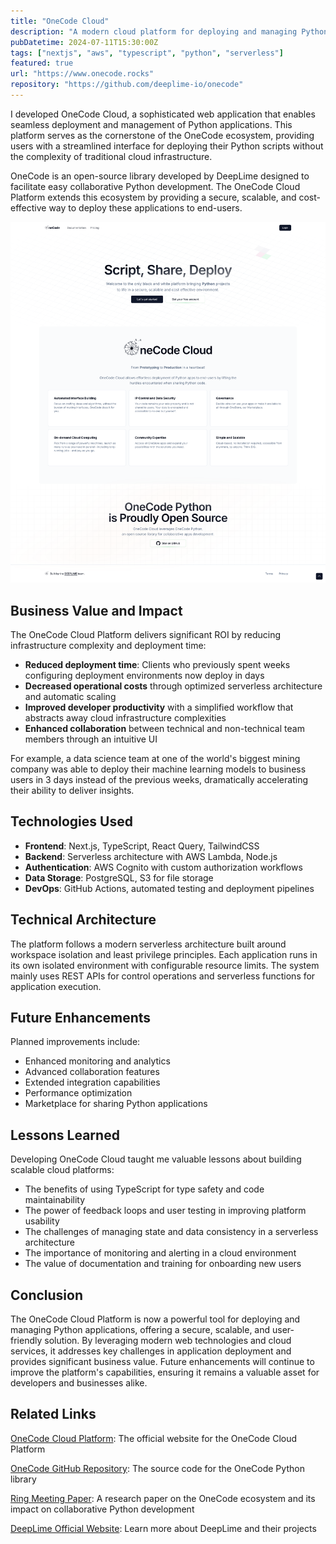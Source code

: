 ```yaml
---
title: "OneCode Cloud"
description: "A modern cloud platform for deploying and managing Python applications, part of the OneCode ecosystem by DeepLime."
pubDatetime: 2024-07-11T15:30:00Z
tags: ["nextjs", "aws", "typescript", "python", "serverless"]
featured: true
url: "https://www.onecode.rocks"
repository: "https://github.com/deeplime-io/onecode"
---
```


I developed OneCode Cloud, a sophisticated web application that enables seamless deployment and management of Python applications. This platform serves as the cornerstone of the OneCode ecosystem, providing users with a streamlined interface for deploying their Python scripts without the complexity of traditional cloud infrastructure.

OneCode is an open-source library developed by DeepLime designed to facilitate easy collaborative Python development. The OneCode Cloud Platform extends this ecosystem by providing a secure, scalable, and cost-effective way to deploy these applications to end-users.

![OneCode Cloud](../../assets/images/onecode-cloud.png)

## Business Value and Impact

The OneCode Cloud Platform delivers significant ROI by reducing infrastructure complexity and deployment time:

- **Reduced deployment time**: Clients who previously spent weeks configuring deployment environments now deploy in days
- **Decreased operational costs** through optimized serverless architecture and automatic scaling
- **Improved developer productivity** with a simplified workflow that abstracts away cloud infrastructure complexities
- **Enhanced collaboration** between technical and non-technical team members through an intuitive UI

For example, a data science team at one of the world's biggest mining company was able to deploy their machine learning models to business users in 3 days instead of the previous weeks, dramatically accelerating their ability to deliver insights.

## Technologies Used

- **Frontend**: Next.js, TypeScript, React Query, TailwindCSS
- **Backend**: Serverless architecture with AWS Lambda, Node.js
- **Authentication**: AWS Cognito with custom authorization workflows
- **Data Storage**: PostgreSQL, S3 for file storage
- **DevOps**: GitHub Actions, automated testing and deployment pipelines

## Technical Architecture

The platform follows a modern serverless architecture built around workspace isolation and least privilege principles. Each application runs in its own isolated environment with configurable resource limits. The system mainly uses REST APIs for control operations and serverless functions for application execution.

## Future Enhancements

Planned improvements include:

- Enhanced monitoring and analytics
- Advanced collaboration features
- Extended integration capabilities
- Performance optimization
- Marketplace for sharing Python applications

## Lessons Learned

Developing OneCode Cloud taught me valuable lessons about building scalable cloud platforms:

- The benefits of using TypeScript for type safety and code maintainability
- The power of feedback loops and user testing in improving platform usability
- The challenges of managing state and data consistency in a serverless architecture
- The importance of monitoring and alerting in a cloud environment
- The value of documentation and training for onboarding new users

## Conclusion

The OneCode Cloud Platform is now a powerful tool for deploying and managing Python applications, offering a secure, scalable, and user-friendly solution. By leveraging modern web technologies and cloud services, it addresses key challenges in application deployment and provides significant business value. Future enhancements will continue to improve the platform's capabilities, ensuring it remains a valuable asset for developers and businesses alike.

## Related Links

[OneCode Cloud Platform](https://www.onecode.rocks): The official website for the OneCode Cloud Platform

[OneCode GitHub Repository](https://github.com/deeplime-io/onecode): The source code for the OneCode Python library

[Ring Meeting Paper](https://www.ring-team.org/research-publications/ring-meeting-papers?view=pub&id=223009): A research paper on the OneCode ecosystem and its impact on collaborative Python development

[DeepLime Official Website](https://www.deeplime.io): Learn more about DeepLime and their projects
